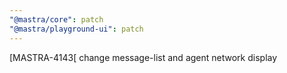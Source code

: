 ```yaml
---
"@mastra/core": patch
"@mastra/playground-ui": patch
---
```


[MASTRA-4143[ change message-list and agent network display
